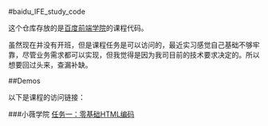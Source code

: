 #baidu_IFE_study_code

这个仓库存放的是[百度前端学院](http://ife.baidu.com/course/all)的课程代码。

虽然现在并没有开班，但是课程任务是可以访问的，最近实习感觉自己基础不够牢靠，尽管业务需求都可以实现，但我觉得是因为我司目前的技术要求决定的。所以想要回过头来，查漏补缺。

##Demos

以下是课程的访问链接：

###小薇学院
[任务一：零基础HTML编码](https://life1st.github.io/baidu_IFE_study_code/xiaovCollege/task1.html)

